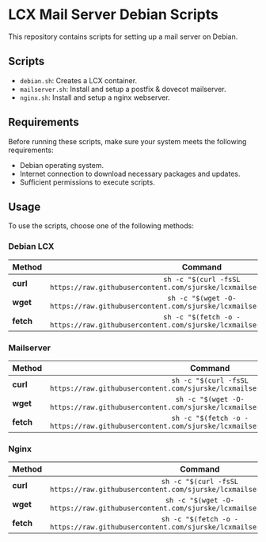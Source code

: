 # LCX Mail Server Debian Scripts

This repository contains scripts for setting up a mail server on Debian.

## Scripts
- `debian.sh`: Creates a LCX container.
- `mailserver.sh`: Install and setup a postfix & dovecot mailserver.
- `nginx.sh`: Install and setup a nginx webserver.

## Requirements
Before running these scripts, make sure your system meets the following requirements:
- Debian operating system.
- Internet connection to download necessary packages and updates.
- Sufficient permissions to execute scripts.

## Usage
To use the scripts, choose one of the following methods:
### Debian LCX 
| Method    | Command                                                                                               |
| :-------- | :---------------------------------------------------------------------------------------------------: |
| **curl**  | `sh -c "$(curl -fsSL https://raw.githubusercontent.com/sjurske/lcxmailserverdeb/main/debian.sh)"`     |
| **wget**  | `sh -c "$(wget -O- https://raw.githubusercontent.com/sjurske/lcxmailserverdeb/main/debian.sh)"`       |
| **fetch** | `sh -c "$(fetch -o - https://raw.githubusercontent.com/sjurske/lcxmailserverdeb/main/debian.sh)"`     |
### Mailserver 
| Method    | Command                                                                                               |
| :-------- | :---------------------------------------------------------------------------------------------------: |
| **curl**  | `sh -c "$(curl -fsSL https://raw.githubusercontent.com/sjurske/lcxmailserverdeb/main/mailserver.sh)"` |
| **wget**  | `sh -c "$(wget -O- https://raw.githubusercontent.com/sjurske/lcxmailserverdeb/main/mailserver.sh)"`   |
| **fetch** | `sh -c "$(fetch -o - https://raw.githubusercontent.com/sjurske/lcxmailserverdeb/main/mailserver.sh)"` |
### Nginx 
| Method    | Command                                                                                               |
| :-------- | :---------------------------------------------------------------------------------------------------: |
| **curl**  | `sh -c "$(curl -fsSL https://raw.githubusercontent.com/sjurske/lcxmailserverdeb/main/nginx.sh)"`      |
| **wget**  | `sh -c "$(wget -O- https://raw.githubusercontent.com/sjurske/lcxmailserverdeb/main/nginx.sh)"`        |
| **fetch** | `sh -c "$(fetch -o - https://raw.githubusercontent.com/sjurske/lcxmailserverdeb/main/nginx.sh)"`      |
